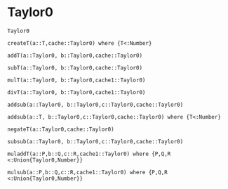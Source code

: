# Taylor0 


```@docs
Taylor0
```

```@docs
createT(a::T,cache::Taylor0) where {T<:Number}
```
```@docs
addT(a::Taylor0, b::Taylor0,cache::Taylor0) 
```
```@docs
subT(a::Taylor0, b::Taylor0,cache::Taylor0)
```
```@docs
mulT(a::Taylor0, b::Taylor0,cache1::Taylor0)
```
```@docs
divT(a::Taylor0, b::Taylor0,cache1::Taylor0) 
```
```@docs
addsub(a::Taylor0, b::Taylor0,c::Taylor0,cache::Taylor0) 
```
```@docs
addsub(a::T, b::Taylor0,c::Taylor0,cache::Taylor0) where {T<:Number} 
```
```@docs
negateT(a::Taylor0,cache::Taylor0)
```
```@docs
subsub(a::Taylor0, b::Taylor0,c::Taylor0,cache::Taylor0) 
```
```@docs
muladdT(a::P,b::Q,c::R,cache1::Taylor0) where {P,Q,R <:Union{Taylor0,Number}}
```
```@docs
mulsub(a::P,b::Q,c::R,cache1::Taylor0) where {P,Q,R <:Union{Taylor0,Number}}
```
